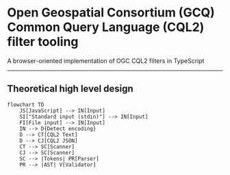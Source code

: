 # Open Geospatial Consortium (GCQ) Common Query Language (CQL2) filter tooling

A browser-oriented implementation of OGC CQL2 filters in TypeScript

---

## Theoretical high level design

```mermaid
flowchart TD
    JS[JavaScript] --> IN[Input]
    SI["Standard input (stdin)"] --> IN[Input]
    FI[File input] --> IN[Input]
    IN --> D{Detect encoding}
    D --> CT[CQL2 Text]
    D --> CJ[CQL2 JSON]
    CT --> SC[Scanner]
    CJ --> SC[Scanner]
    SC --> |Tokens| PR[Parser]
    PR --> |AST| V[Validator]

```

